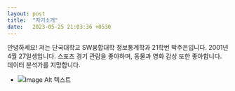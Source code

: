 ```yaml
---
layout: post
title:  "자기소개"
date:   2023-05-25 21:03:36 +0530
---
```

안녕하세요! 저는 단국대학교 SW융합대학 정보통계학과 21학번 박주은입니다.
2001년 4월 27일생입니다.
스포츠 경기 관람을 좋아하며, 동물과 영화 감상 또한 좋아합니다.
데이터 분석가를 지망합니다.
- ![Image Alt 텍스트](/assets/puppy.jpgg)
